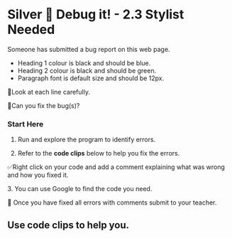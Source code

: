 # Silver 🥈 Debug it! - 2.3 Stylist Needed

Someone has submitted a bug report on this web page. 

* Heading 1 colour is black and should be blue.
* Heading 2 colour is black and should be green.
* Paragraph font is default size and should be 12px.

🔎Look at each line carefully.
<p></p>
🐞Can you fix the bug(s)? 

### Start Here
1. Run and explore the program to identify errors.
<p></p>
  
2. Refer to the **code clips** below to help you fix the errors.
<p>
  
</p>
   ✅Right click on your code and add a comment explaining what was wrong and how you fixed it. 

<p></p>
  3. You can use Google to find the code you need.

  <p></p>



🏁 Once you have fixed all errors with comments submit to your teacher.

## Use code clips to help you.

